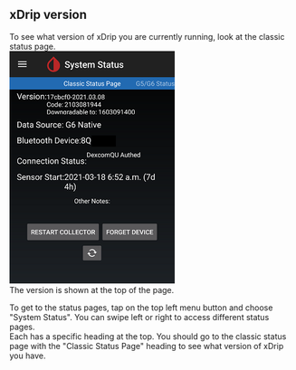 ## xDrip version  

To see what version of xDrip you are currently running, look at the classic status page.  
![](./images/classic-status-pg.png)  
The version is shown at the top of the page.  

To get to the status pages, tap on the top left menu button and choose "System Status".  You can swipe left or right to access different status pages.  
Each has a specific heading at the top.  You should go to the classic status page with the "Classic Status Page" heading to see what version of xDrip you have.  
